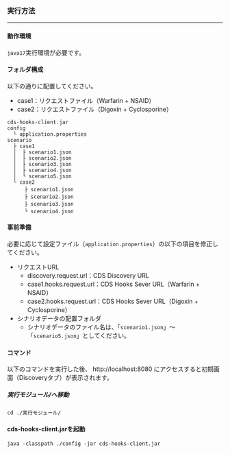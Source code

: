 ### 実行方法

---

#### 動作環境
`java17`実行環境が必要です。

#### フォルダ構成

以下の通りに配置してください。

- case1：リクエストファイル（Warfarin + NSAID）
- case2：リクエストファイル（Digoxin + Cyclosporine）

```
cds-hooks-client.jar
config
  └ application.properties
scenario
  ├ case1
  │  ├ scenario1.json
  │  ├ scenario2.json
  │  ├ scenario3.json
  │  ├ scenario4.json
  │  └ scenario5.json
  └ case2
  　  ├ scenario1.json
  　  ├ scenario2.json
  　  ├ scenario3.json
  　  └ scenario4.json

```

#### 事前準備

必要に応じて設定ファイル（`application.properties`）の以下の項目を修正してください。

- リクエストURL
  - discovery.request.url：CDS Discovery URL
  - case1.hooks.request.url：CDS Hooks Sever URL（Warfarin + NSAID）
  - case2.hooks.request.url：CDS Hooks Sever URL（Digoxin + Cyclosporine）
- シナリオデータの配置フォルダ
  - シナリオデータのファイル名は、「`scenario1.json`」～「`scenario5.json`」としてください。

#### コマンド

以下のコマンドを実行した後、 http://localhost:8080 にアクセスすると初期画面（Discoveryタブ）が表示されます。

##### 実行モジュール/へ移動
```
cd ./実行モジュール/
```
#### cds-hooks-client.jarを起動
```
java -classpath ./config -jar cds-hooks-client.jar
```

